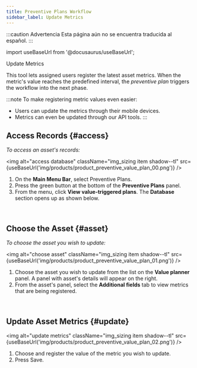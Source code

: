 ```yaml
---
title: Preventive Plans Workflow
sidebar_label: Update Metrics
---
```


:::caution Advertencia
Esta página aún no se encuentra traducida al español.
:::

import useBaseUrl from '@docusaurus/useBaseUrl'; 

<span className="hero__title">Update Metrics</span>


This tool lets assigned users register the latest asset metrics. When the metric's value reaches the predefined interval, the _preventive plan_ triggers the workflow into the next phase. 

:::note
To make registering metric values even easier:
- Users can update the metrics through their mobile devices. 
- Metrics can even be updated through our API tools.
:::

<div className="alert alert--primary">

## Access Records {#access}

_To access an asset's records:_

<img alt="access database" className="img_sizing item shadow--tl" src={useBaseUrl('img/products/product_preventive_value_plan_00.png')} />
<br/>

<div className="margin-left--lg">

1. On the **Main Menu Bar**, select <span className="badge badge--primary">Preventive Plans</span>.
2. Press the green button at the bottom of the **Preventive Plans** panel.
3. From the menu, click **View value-triggered plans**. The **Database** section opens up as shown below.

</div>

</div>
<br/>


<div className="alert alert--primary">

## Choose the Asset {#asset}

_To choose the asset you wish to update:_

<img alt="choose asset" className="img_sizing item shadow--tl" src={useBaseUrl('img/products/product_preventive_value_plan_01.png')} />
<br/>

<div className="margin-left--lg">

1. Choose the asset you wish to update from the list on the **Value planner** panel. A panel with asset's details will appear on the right.
2. From the asset's panel, select the **Additional fields** tab to view metrics that are being registered.

</div>

</div>
<br/>


<div className="alert alert--primary">

## Update Asset Metrics {#update}

<img alt="update metrics" className="img_sizing item shadow--tl" src={useBaseUrl('img/products/product_preventive_value_plan_02.png')} />
<br/>

<div className="margin-left--lg">

1. Choose and register the value of the metric you wish to update.
2. Press <span className="badge badge--info">Save</span>.

</div>

</div>
<br/>
